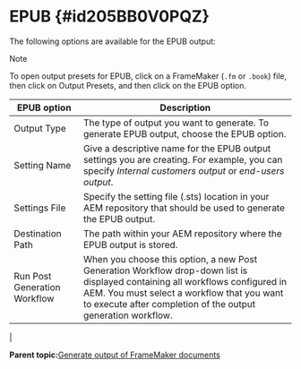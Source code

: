 # EPUB {#id205BB0V0PQZ}

The following options are available for the EPUB output:

>[!NOTE]
>
> To open output presets for EPUB, click on a FrameMaker \(`.fm` or `.book`\) file, then click on Output Presets, and then click on the EPUB option.

|EPUB option|Description|
|-----------|-----------|
|Output Type|The type of output you want to generate. To generate EPUB output, choose the EPUB option.|
|Setting Name|Give a descriptive name for the EPUB output settings you are creating. For example, you can specify *Internal customers output* or *end-users output*.|
|Settings File|Specify the setting file \(.sts\) location in your AEM repository that should be used to generate the EPUB output.|
|Destination Path|The path within your AEM repository where the EPUB output is stored.|
|Run Post Generation Workflow|When you choose this option, a new Post Generation Workflow drop-down list is displayed containing all workflows configured in AEM. You must select a workflow that you want to execute after completion of the output generation workflow.

|

**Parent topic:**[Generate output of FrameMaker documents](fm-output-generatation.md)

